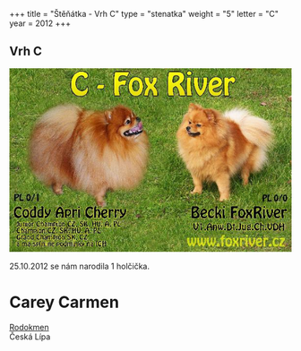 +++
title = "Štěňátka - Vrh C"
type = "stenatka"
weight = "5"
letter = "C"
year = 2012
+++


<h2><span lang="cz">Vrh</span> C</h2>

![Vrh G](/images/vrhc.jpg)

<p lang="cz" data-lang-token="puppies-introduction-c">
25.10.2012 se nám narodila 1 holčička.
</p>

<div style="position:relative;">
<div>
<h1 class="entry-title name-plate">Carey Carmen</h1>
</div>
<a href="http://www.spic.cz/genealogie/index.php?pid=16066" target="_blank"><div class="pedigree" style="left:0px;"><span class="pedigree-label">Rodokmen</span></div></a>
</div>
<div class="location">
Česká Lípa
</div>

<div class="fb-album-container"></div>

<script type="text/javascript">
    window.onload = function() {
      jQuery( document ).ready(function ($) {

        $(".fb-album-container").FacebookAlbumBrowser({
              account: "natgeo",
              accessToken: "775908159169504|cYEIsh0rs25OQQC8Ex2hXyCOut4",
              onlyAlbum: "526743121091388",
              showComments: false,
              commentsLimit:3,
              showAccountInfo: false,
              showAlbumNameInPreview: false,
              showImageCount: false,
              showImageText: true,
              shareButton: false,
              albumsPageSize: 100,
              photosPageSize: 9,
              lightbox: true,
              photosCheckbox: false,
	            pluginImagesPath: "../images/",
              likeButton: false,
              shareButton: false,
              showMoreButton: true
          });
      });
    }
</script>

</div>

